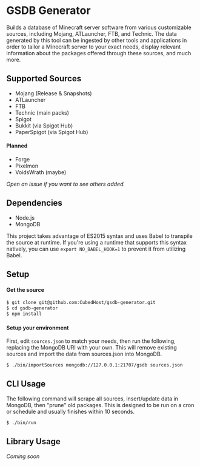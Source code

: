 # GSDB Generator
Builds a database of Minecraft server software from various customizable sources, including Mojang, ATLauncher, FTB, and Technic. The data generated by this tool can be ingested by other tools and applications in order to tailor a Minecraft server to your exact needs, display relevant information about the packages offered through these sources, and much more.

## Supported Sources
- Mojang (Release & Snapshots)
- ATLauncher
- FTB
- Technic (main packs)
- Spigot
- Bukkit (via Spigot Hub)
- PaperSpigot (via Spigot Hub)

#### Planned
- Forge
- Pixelmon
- VoidsWrath (maybe)

_Open an issue if you want to see others added._

## Dependencies
- Node.js
- MongoDB

This project takes advantage of ES2015 syntax and uses Babel to transpile the source at runtime. If you're using a runtime that supports this syntax natively, you can use `export NO_BABEL_HOOK=1` to prevent it from utilizing Babel.

## Setup
#### Get the source
```bash
$ git clone git@github.com:CubedHost/gsdb-generator.git
$ cd gsdb-generator
$ npm install
```

#### Setup your environment
First, edit `sources.json` to match your needs, then run the following, replacing the MongoDB URI with your own. This will remove existing sources and import the data from sources.json into MongoDB.
```bash
$ ./bin/importSources mongodb://127.0.0.1:21707/gsdb sources.json
```

## CLI Usage
The following command will scrape all sources, insert/update data in MongoDB, then "prune" old packages. This is designed to be run on a cron or schedule and usually finishes within 10 seconds.
```bash
$ ./bin/run
```

## Library Usage
_Coming soon_
